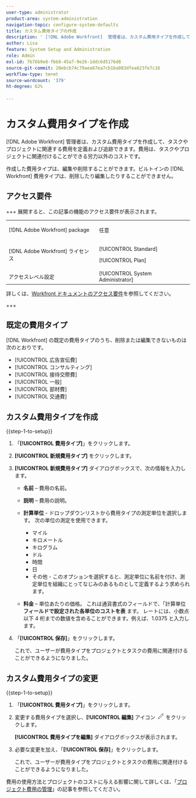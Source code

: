 ```yaml
---
user-type: administrator
product-area: system-administration
navigation-topic: configure-system-defaults
title: カスタム費用タイプの作成
description: ' [!DNL Adobe Workfront]  管理者は、カスタム費用タイプを作成して、タスクやプロジェクトに関連する費用を定義および追跡できます。費用は、タスクやプロジェクトに関連付けることができる労力以外のコストです。'
author: Lisa
feature: System Setup and Administration
role: Admin
exl-id: 7b76b9e8-fbb8-45a7-9e26-1ddc6d5176d8
source-git-commit: 20ebcb74c79aea67ea7cb1ba083dfea623fe7c16
workflow-type: tm+mt
source-wordcount: '379'
ht-degree: 62%

---
```


# カスタム費用タイプを作成

<!--**DON'T DELETE, DRAFT OR HIDE THIS ARTICLE. IT IS LINKED TO THE PRODUCT THROUGH THE CONTEXT SENSITIVE HELP LINKS.-->

[!DNL Adobe Workfront] 管理者は、カスタム費用タイプを作成して、タスクやプロジェクトに関連する費用を定義および追跡できます。費用は、タスクやプロジェクトに関連付けることができる労力以外のコストです。

作成した費用タイプは、編集や削除することができます。ビルトインの [!DNL Workfront] 費用タイプは、削除したり編集したりすることができません。

## アクセス要件

+++ 展開すると、この記事の機能のアクセス要件が表示されます。

<table style="table-layout:auto"> 
 <col> 
 <col> 
 <tbody> 
  <tr> 
   <td>[!DNL Adobe Workfront] package</td> 
   <td><p>任意</p></td> 
  </tr> 
  <tr> 
   <td>[!DNL Adobe Workfront] ライセンス</td> 
   <td><p>[!UICONTROL Standard]</p>
       <p>[!UICONTROL Plan]</p></td>
  </tr> 
  <tr> 
   <td>アクセスレベル設定</td> 
   <td>[!UICONTROL System Administrator]</td> 
  </tr> 
 </tbody> 
</table>

詳しくは、[Workfront ドキュメントのアクセス要件](/help/quicksilver/administration-and-setup/add-users/access-levels-and-object-permissions/access-level-requirements-in-documentation.md)を参照してください。

+++

## 既定の費用タイプ

[!DNL Workfront] の既定の費用タイプのうち、削除または編集できないものは次のとおりです。

* [!UICONTROL 広告宣伝費]
* [!UICONTROL コンサルティング]
* [!UICONTROL 接待交際費]
* [!UICONTROL 一般]
* [!UICONTROL 部材費]
* [!UICONTROL 交通費]

## カスタム費用タイプを作成

{{step-1-to-setup}}

1. 「**[!UICONTROL 費用タイプ]**」をクリックします。
1. **[!UICONTROL 新規費用タイプ]** をクリックします。
1. **[!UICONTROL 新規費用タイプ]** ダイアログボックスで、次の情報を入力します。

   * **名前** – 費用の名前。
   * **説明** – 費用の説明。
   * **計算単位** - ドロップダウンリストから費用タイプの測定単位を選択します。 次の単位の測定を使用できます。

      * マイル
      * キロメートル
      * キログラム
      * ドル
      * 時間
      * 日
      * その他 - このオプションを選択すると、測定単位に名前を付け、測定単位を組織にとってなじみのあるものとして定義するよう求められます。

   * **料金** – 単位あたりの価格。 これは通貨書式のフィールドで、「計算単位 **フィールドで設定された各単位のコストを表** ます。 レートには、小数点以下 4 桁までの数値を含めることができます。例えば、1.0375 と入力します。

1. 「**[!UICONTROL 保存]**」をクリックします。

   これで、ユーザーが費用タイプをプロジェクトとタスクの費用に関連付けることができるようになりました。

## カスタム費用タイプの変更

{{step-1-to-setup}}

1. 「**[!UICONTROL 費用タイプ]**」をクリックします。
1. 変更する費用タイプを選択し、**[!UICONTROL 編集]** アイコン ![ 編集アイコン ](assets/edit-icon.png) をクリックします。

   **[!UICONTROL 費用タイプを編集]** ダイアログボックスが表示されます。

1. 必要な変更を加え、「**[!UICONTROL 保存]**」をクリックします。

   これで、ユーザーが費用タイプをプロジェクトとタスクの費用に関連付けることができるようになりました。

費用の使用方法とプロジェクトのコストに与える影響に関して詳しくは、「[プロジェクト費用の管理](../../../manage-work/projects/project-finances/manage-project-expenses.md)」の記事を参照してください。

